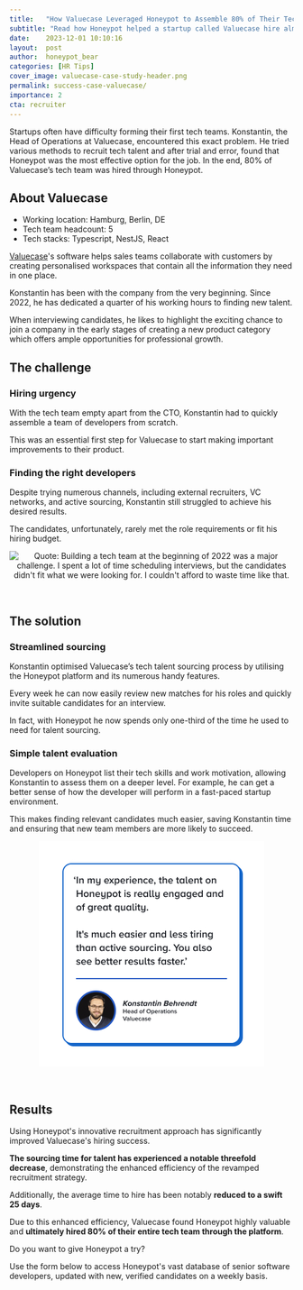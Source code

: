 ```yaml
---
title:   "How Valuecase Leveraged Honeypot to Assemble 80% of Their Tech Team"
subtitle: "Read how Honeypot helped a startup called Valuecase hire almost entire tech team."
date:    2023-12-01 10:10:16
layout:  post
author:  honeypot_bear
categories: [HR Tips]
cover_image: valuecase-case-study-header.png
permalink: success-case-valuecase/
importance: 2
cta: recruiter
---
```


Startups often have difficulty forming their first tech teams. Konstantin, the Head of Operations at Valuecase, encountered this exact problem. He tried various methods to recruit tech talent and after trial and error, found that Honeypot was the most effective option for the job. In the end, 80% of Valuecase’s tech team was hired through Honeypot.
<!--more-->


## About Valuecase

* Working location: Hamburg, Berlin, DE
* Tech team headcount: 5
* Tech stacks:  Typescript, NestJS, React

[Valuecase](https://www.valuecase.com/)'s software helps sales teams collaborate with customers by creating personalised workspaces that contain all the information they need in one place.

Konstantin has been with the company from the very beginning. Since 2022, he has dedicated a quarter of his working hours to finding new talent.

When interviewing candidates, he likes to highlight the exciting chance to join a company in the early stages of creating a new product category which offers ample opportunities for professional growth.


## The challenge

### Hiring urgency

With the tech team empty apart from the CTO, Konstantin had to quickly assemble a team of developers from scratch.

This was an essential first step for Valuecase to start making important improvements to their product.

### Finding the right developers

Despite trying numerous channels, including external recruiters, VC networks, and active sourcing, Konstantin still struggled to achieve his desired results.

The candidates, unfortunately, rarely met the role requirements or fit his hiring budget.


<p align="center"><img alt="Quote: Building a tech team at the beginning of 2022 was a major challenge. I spent a lot of time scheduling interviews, but the candidates didn't fit what we were looking for. I couldn't afford to waste time like that." src="/assets/images/konstantin-valuecase-quote1.jpg.png" style="width:400px !important;"></p><br>  

## The solution

### Streamlined sourcing

Konstantin optimised Valuecase’s tech talent sourcing process by utilising the Honeypot platform and its numerous handy features. 

Every week he can now easily review new matches for his roles and quickly invite suitable candidates for an interview.

In fact, with Honeypot he now spends only one-third of the time he used to need for talent sourcing.


### Simple talent evaluation

Developers on Honeypot list their tech skills and work motivation, allowing Konstantin to assess them on a deeper level. For example, he can get a better sense of how the developer will perform in a fast-paced startup environment.

This makes finding relevant candidates much easier, saving Konstantin time and ensuring that new team members are more likely to succeed.


<p align="center"><img alt="Quote: In my experience, the talent on Honeypot is really engaged and of great quality. It's much easier and less tiring than active sourcing. You also see better results faster." src="/assets/images/konstantin-valuecase-quote2.jpg" style="width:400px !important;"></p><br> 

## Results

Using Honeypot's innovative recruitment approach has significantly improved Valuecase's hiring success.

**The sourcing time for talent has experienced a notable threefold decrease**, demonstrating the enhanced efficiency of the revamped recruitment strategy.

Additionally, the average time to hire has been notably **reduced to a swift 25 days**.

Due to this enhanced efficiency, Valuecase found Honeypot highly valuable and **ultimately hired 80% of their entire tech team through the platform**.


Do you want to give Honeypot a try?

Use the form below to access Honeypot's vast database of senior software developers, updated with new, verified candidates on a weekly basis.
